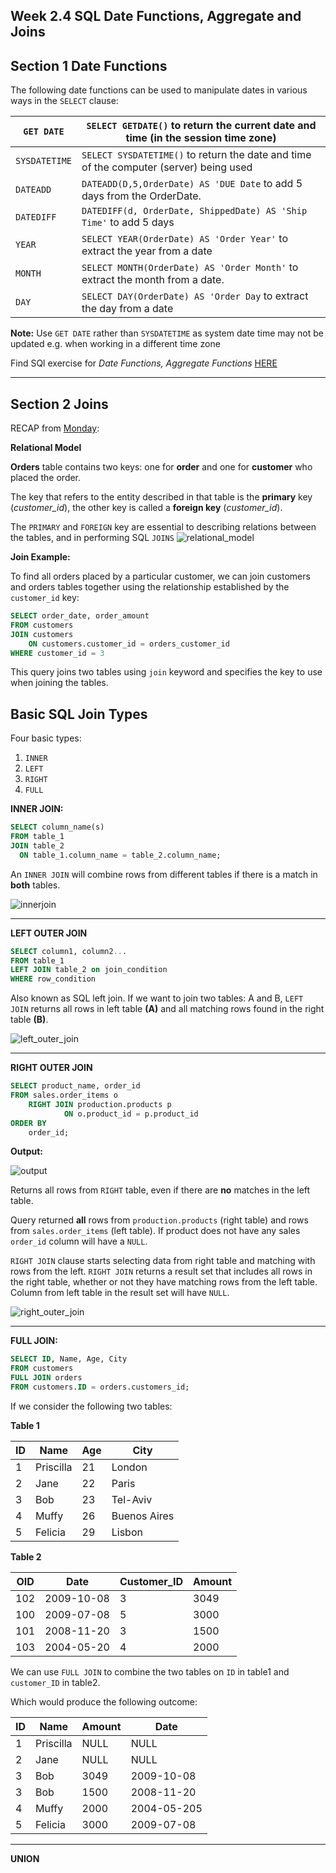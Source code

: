 ## Week 2.4 SQL Date Functions, Aggregate and Joins

## Section 1 Date Functions

The following date functions can be used to manipulate dates in various ways in the `SELECT` clause:

`GET DATE`| `SELECT GETDATE()` to return the current date and time (in the session time zone)
------|---------
`SYSDATETIME`|`SELECT SYSDATETIME()` to return the date and time of the computer (server) being used 
`DATEADD`|`DATEADD(D,5,OrderDate) AS 'DUE Date` to add 5 days from the OrderDate.
`DATEDIFF`| `DATEDIFF(d, OrderDate, ShippedDate) AS 'Ship Time'` to add 5 days 
`YEAR`|`SELECT YEAR(OrderDate) AS 'Order Year'` to extract the year from a date
`MONTH`|`SELECT MONTH(OrderDate) AS 'Order Month'` to extract the month from a date.
`DAY`| `SELECT DAY(OrderDate) AS 'Order Day` to extract the day from a date

**Note:** Use `GET DATE` rather than `SYSDATETIME` as system date time may not be updated e.g. when working in a different time zone


Find SQl exercise for *Date Functions, Aggregate Functions* [HERE](sql_day4.md)

---
## Section 2 Joins

RECAP from [Monday](sql_day1.md): 

**Relational Model**

**Orders** table contains two keys: one for **order** and one for **customer** who placed the order. 

The key that refers to the entity described in that table is the **primary** key (*customer_id*), the other key is called a **foreign key** (*customer_id*).

The `PRIMARY` and `FOREIGN` key are essential to describing relations between the tables, and in performing SQL `JOINS`
![relational_model](../../images/relational.png)

**Join Example:**

To find all orders placed by a particular customer, we can join customers and orders tables together using the relationship established by the `customer_id` key:

```sql
SELECT order_date, order_amount
FROM customers
JOIN customers 
    ON customers.customer_id = orders_customer_id
WHERE customer_id = 3
```

This query joins two tables using `join` keyword and specifies the key to use when joining the tables.

## Basic SQL Join Types

Four basic types: 
1. `INNER`
2. `LEFT`
3. `RIGHT`
4. `FULL`

**INNER JOIN:**
```sql
SELECT column_name(s)
FROM table_1
JOIN table_2
  ON table_1.column_name = table_2.column_name;
```
An `INNER JOIN` will combine rows from different tables if there is a match in **both** tables.

![innerjoin](../../images/inner_join.jpg)

---
**LEFT OUTER JOIN**
```sql
SELECT column1, column2...
FROM table_1
LEFT JOIN table_2 on join_condition
WHERE row_condition
```

Also known as SQL left join. If we want to join two tables: A and B, `LEFT JOIN` returns all rows in left table **(A)** and all matching rows found in the right table **(B)**. 

![left_outer_join](../../images/left_outer_join.jpeg)

---
**RIGHT OUTER JOIN**
```sql
SELECT product_name, order_id
FROM sales.order_items o
    RIGHT JOIN production.products p
            ON o.product_id = p.product_id
ORDER BY 
    order_id;
```

**Output:**

![output](../../images/right_join_output.png)

Returns all rows from `RIGHT` table, even if there are **no** matches in the left table. 

Query returned **all** rows from `production.products` (right table) and rows from `sales.order_items` (left table).
If product does not have any sales `order_id` column will have a `NULL`.

`RIGHT JOIN` clause starts selecting data from right table and matching with rows from the left.
`RIGHT JOIN` returns a result set that includes all rows in the right table, whether or not they have matching rows from the left table.
Column from left table in the result set will have `NULL`.


![right_outer_join](../../images/right_join.png)

---
**FULL JOIN:**
```sql
SELECT ID, Name, Age, City
FROM customers
FULL JOIN orders
FROM customers.ID = orders.customers_id;
```

If we consider the following two tables:

**Table 1** 

ID|Name|Age|City
-----|-----|-----|-----
1|Priscilla|21|London
2|Jane|22|Paris
3|Bob|23|Tel-Aviv
4|Muffy|26| Buenos Aires
5|Felicia|29|Lisbon

**Table 2**

OID|Date|Customer_ID|Amount
-----|-----|-----|-----
102|2009-10-08|3|3049
100|2009-07-08|5|3000
101|2008-11-20|3|1500
103|2004-05-20|4|2000

We can use `FULL JOIN` to combine the two tables on `ID` in table1 and `customer_ID` in table2.

Which would produce the following outcome:

ID|Name|Amount|Date
---|---|---|-----
1|Priscilla|NULL|NULL
2|Jane|NULL|NULL
3|Bob |3049|2009-10-08
3|Bob |1500|2008-11-20
4|Muffy|2000|2004-05-205
5|Felicia|3000|2009-07-08

---
**UNION**



